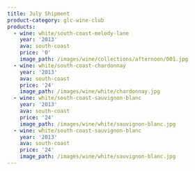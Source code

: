 ```yaml
---
title: July Shipment
product-category: glc-wine-club
products:
  - wine: white/south-coast-melody-lane
    year: '2013'
    ava: south-coast
    price: '0'
    image_path: /images/wine/collections/afternoon/001.jpg
  - wine: white/south-coast-chardonnay
    year: '2013'
    ava: south-coast
    price: '24'
    image_path: /images/wine/white/chardonnay.jpg
  - wine: white/south-coast-sauvignon-blanc
    year: '2013'
    ava: south-coast
    price: '24'
    image_path: /images/wine/white/sauvignon-blanc.jpg
  - wine: white/south-coast-sauvignon-blanc
    year: '2013'
    ava: south-coast
    price: '24'
    image_path: /images/wine/white/sauvignon-blanc.jpg
---
```



